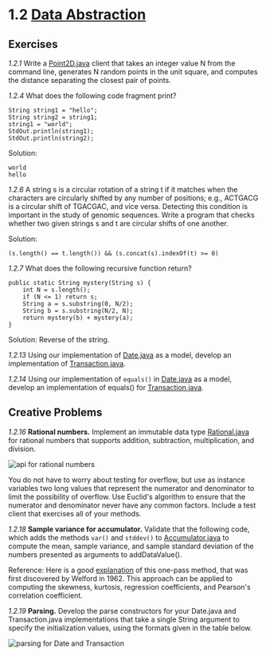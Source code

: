 # 1.2 [Data Abstraction](https://algs4.cs.princeton.edu/12oop/)

## Exercises

_1.2.1_ Write a [Point2D.java](https://algs4.cs.princeton.edu/12oop/Point2D.java.html) client that takes an integer value N from the command line, generates N random points in the unit square, and computes the distance separating the closest pair of points.

[//]: #
(TODO)

_1.2.4_ What does the following code fragment print?

```
String string1 = "hello";
String string2 = string1;
string1 = "world";
StdOut.println(string1);
StdOut.println(string2);
```

Solution:

```
world
hello
```

_1.2.6_ A string s is a circular rotation of a string t if it matches when the characters are circularly shifted by any number of positions; e.g., ACTGACG is a circular shift of TGACGAC, and vice versa. Detecting this condition is important in the study of genomic sequences. Write a program that checks whether two given strings s and t are circular shifts of one another.

Solution:

```
(s.length() == t.length()) && (s.concat(s).indexOf(t) >= 0)
```

_1.2.7_ What does the following recursive function return?

```
public static String mystery(String s) {
    int N = s.length();
    if (N <= 1) return s;
    String a = s.substring(0, N/2);
    String b = s.substring(N/2, N);
    return mystery(b) + mystery(a);
}
```

Solution: Reverse of the string.

_1.2.13_ Using our implementation of [Date.java](https://algs4.cs.princeton.edu/12oop/Date.java.html) as a model, develop an implementation of [Transaction.java](https://algs4.cs.princeton.edu/12oop/Transaction.java.html).

[//]: #
(TODO)

_1.2.14_ Using our implementation of `equals()` in [Date.java](https://algs4.cs.princeton.edu/12oop/Date.java.html) as a model, develop an implementation of equals() for [Transaction.java](https://algs4.cs.princeton.edu/12oop/Transaction.java.html).

[//]: #
(TODO)

## Creative Problems

_1.2.16_ **Rational numbers.** Implement an immutable data type [Rational.java](https://algs4.cs.princeton.edu/12oop/Rational.java.html) for rational numbers that supports addition, subtraction, multiplication, and division.

![api for rational numbers](https://algs4.cs.princeton.edu/12oop/images/rational-api.png)

You do not have to worry about testing for overflow, but use as instance variables two long values that represent the numerator and denominator to limit the possibility of overflow. Use Euclid's algorithm to ensure that the numerator and denominator never have any common factors. Include a test client that exercises all of your methods.

[//]: #
(TODO)

_1.2.18_ **Sample variance for accumulator.** Validate that the following code, which adds the methods `var()` and `stddev()` to [Accumulator.java](https://algs4.cs.princeton.edu/12oop/Accumulator.java.html) to compute the mean, sample variance, and sample standard deviation of the numbers presented as arguments to addDataValue().

Reference: Here is a good [explanation](http://www.johndcook.com/standard_deviation.html) of this one-pass method, that was first discovered by Welford in 1962. This approach can be applied to computing the skewness, kurtosis, regression coefficients, and Pearson's correlation coefficient.

[//]: #
(TODO)

_1.2.19_ **Parsing.** Develop the parse constructors for your Date.java and Transaction.java implementations that take a single String argument to specify the initialization values, using the formats given in the table below.

![parsing for Date and Transaction](https://algs4.cs.princeton.edu/12oop/images/parsing.png)

[//]: #
(TODO)
